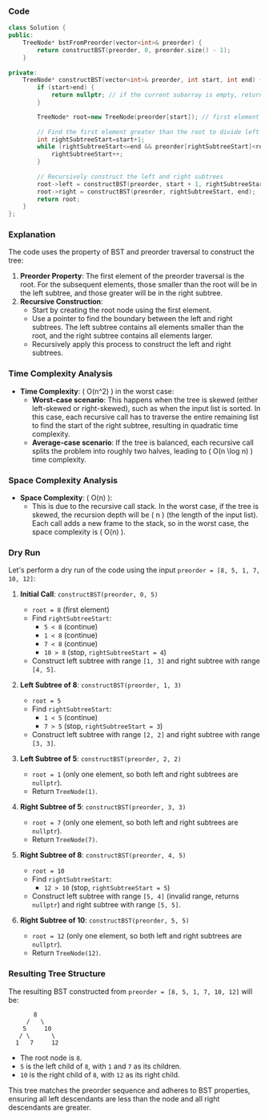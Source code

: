 ### Code
```cpp
class Solution {
public:
    TreeNode* bstFromPreorder(vector<int>& preorder) {
        return constructBST(preorder, 0, preorder.size() - 1);
    }
    
private:
    TreeNode* constructBST(vector<int>& preorder, int start, int end) {
        if (start>end) {
            return nullptr; // if the current subarray is empty, return nullptr
        }

        TreeNode* root=new TreeNode(preorder[start]); // first element is the root
        
        // Find the first element greater than the root to divide left and right subtrees
        int rightSubtreeStart=start+1;
        while (rightSubtreeStart<=end && preorder[rightSubtreeStart]<root->val) {
            rightSubtreeStart++;
        }
        
        // Recursively construct the left and right subtrees
        root->left = constructBST(preorder, start + 1, rightSubtreeStart - 1);
        root->right = constructBST(preorder, rightSubtreeStart, end);
        return root;
    }
};
```
### **Explanation**

The code uses the property of BST and preorder traversal to construct the tree:

1. **Preorder Property**: The first element of the preorder traversal is the root. For the subsequent elements, those smaller than the root will be in the left subtree, and those greater will be in the right subtree.
2. **Recursive Construction**:
   - Start by creating the root node using the first element.
   - Use a pointer to find the boundary between the left and right subtrees. The left subtree contains all elements smaller than the root, and the right subtree contains all elements larger.
   - Recursively apply this process to construct the left and right subtrees.
   
### **Time Complexity Analysis**

- **Time Complexity**: \( O(n^2) \) in the worst case:
  - **Worst-case scenario**: This happens when the tree is skewed (either left-skewed or right-skewed), such as when the input list is sorted. In this case, each recursive call has to traverse the entire remaining list to find the start of the right subtree, resulting in quadratic time complexity.
  - **Average-case scenario**: If the tree is balanced, each recursive call splits the problem into roughly two halves, leading to \( O(n \log n) \) time complexity.

### **Space Complexity Analysis**

- **Space Complexity**: \( O(n) \):
  - This is due to the recursive call stack. In the worst case, if the tree is skewed, the recursion depth will be \( n \) (the length of the input list). Each call adds a new frame to the stack, so in the worst case, the space complexity is \( O(n) \).

### **Dry Run**

Let's perform a dry run of the code using the input `preorder = [8, 5, 1, 7, 10, 12]`:

1. **Initial Call**: `constructBST(preorder, 0, 5)`
   - `root = 8` (first element)
   - Find `rightSubtreeStart`:
     - `5 < 8` (continue)
     - `1 < 8` (continue)
     - `7 < 8` (continue)
     - `10 > 8` (stop, `rightSubtreeStart = 4`)
   - Construct left subtree with range `[1, 3]` and right subtree with range `[4, 5]`.

2. **Left Subtree of 8**: `constructBST(preorder, 1, 3)`
   - `root = 5`
   - Find `rightSubtreeStart`:
     - `1 < 5` (continue)
     - `7 > 5` (stop, `rightSubtreeStart = 3`)
   - Construct left subtree with range `[2, 2]` and right subtree with range `[3, 3]`.

3. **Left Subtree of 5**: `constructBST(preorder, 2, 2)`
   - `root = 1` (only one element, so both left and right subtrees are `nullptr`).
   - Return `TreeNode(1)`.

4. **Right Subtree of 5**: `constructBST(preorder, 3, 3)`
   - `root = 7` (only one element, so both left and right subtrees are `nullptr`).
   - Return `TreeNode(7)`.

5. **Right Subtree of 8**: `constructBST(preorder, 4, 5)`
   - `root = 10`
   - Find `rightSubtreeStart`:
     - `12 > 10` (stop, `rightSubtreeStart = 5`)
   - Construct left subtree with range `[5, 4]` (invalid range, returns `nullptr`) and right subtree with range `[5, 5]`.

6. **Right Subtree of 10**: `constructBST(preorder, 5, 5)`
   - `root = 12` (only one element, so both left and right subtrees are `nullptr`).
   - Return `TreeNode(12)`.

### **Resulting Tree Structure**

The resulting BST constructed from `preorder = [8, 5, 1, 7, 10, 12]` will be:

```
       8
     /   \
    5     10
   / \      \
  1   7     12
```

- The root node is `8`.
- `5` is the left child of `8`, with `1` and `7` as its children.
- `10` is the right child of `8`, with `12` as its right child.

This tree matches the preorder sequence and adheres to BST properties, ensuring all left descendants are less than the node and all right descendants are greater.
